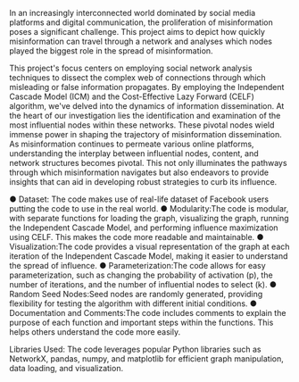 In an increasingly interconnected world dominated by social media platforms and digital communication, 
the proliferation of misinformation poses a significant challenge. This project aims to depict how quickly misinformation can travel through a network and 
analyses which nodes played the biggest role in the spread of misinformation.

This project's focus centers on employing social network analysis techniques to dissect the complex web of connections 
through which misleading or false information propagates. By employing the Independent Cascade Model (ICM) and the Cost-Effective Lazy Forward (CELF) algorithm,
we've delved into the dynamics of information dissemination.
At the heart of our investigation lies the identification and examination of the most influential nodes within these networks. These pivotal nodes 
wield immense power in shaping the trajectory of misinformation dissemination.
As misinformation continues to permeate various online platforms, understanding the interplay between influential nodes, content, 
and network structures becomes pivotal. This not only illuminates the pathways through which 
misinformation navigates but also endeavors to provide insights that can aid in developing robust strategies to curb its influence.


● Dataset: The code makes use of real-life dataset of Facebook users putting the code to use in the real world.
● Modularity:The code is modular, with separate functions for loading the graph, visualizing the graph,
  running the Independent Cascade Model, and performing influence maximization using CELF. This makes the code more readable and maintainable.
● Visualization:The code provides a visual representation of the graph at each iteration of the Independent Cascade Model,
  making it easier to understand the spread of influence.
● Parameterization:The code allows for easy parameterization, such as changing the probability of activation (p), the number of iterations, 
  and the number of influential nodes to select (k).
● Random Seed Nodes:Seed nodes are randomly generated, providing flexibility for testing the algorithm with different initial conditions.
● Documentation and Comments:The code includes comments to explain the purpose of each function and important steps within the functions. 
  This helps others understand the code more easily.
  
Libraries Used:
The code leverages popular Python libraries such as NetworkX, pandas, numpy, and matplotlib for efficient graph manipulation, data loading, and visualization.

